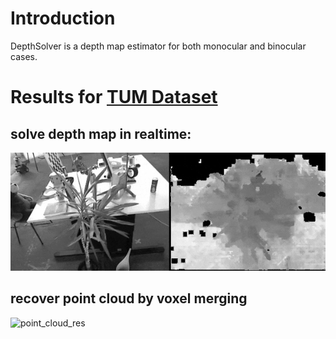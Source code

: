 # Introduction

DepthSolver is a depth map estimator for both monocular and binocular cases.

# Results for [TUM Dataset](https://vision.in.tum.de/data/datasets/rgbd-dataset/download#freiburg2_desk)
## solve depth map in realtime:
![depth_result](https://github.com/FinleyPan/DepthSolver/blob/master/depth_res.gif)
## recover point cloud by voxel merging
![point_cloud_res](https://github.com/FinleyPan/DepthSolver/blob/master/point_cloud_res.gif)

